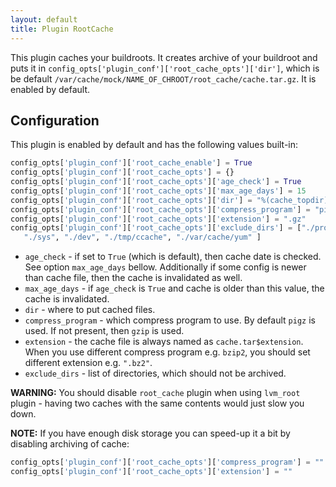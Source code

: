 ```yaml
---
layout: default
title: Plugin RootCache
---
```


This plugin caches your buildroots. It creates archive of your buildroot and puts it in `config_opts['plugin_conf']['root_cache_opts']['dir']`, which is be default `/var/cache/mock/NAME_OF_CHROOT/root_cache/cache.tar.gz`. It is enabled by default.


## Configuration

This plugin is enabled by default and has the following values built-in:
```python
config_opts['plugin_conf']['root_cache_enable'] = True
config_opts['plugin_conf']['root_cache_opts'] = {}
config_opts['plugin_conf']['root_cache_opts']['age_check'] = True
config_opts['plugin_conf']['root_cache_opts']['max_age_days'] = 15
config_opts['plugin_conf']['root_cache_opts']['dir'] = "%(cache_topdir)s/%(root)s/root_cache/"
config_opts['plugin_conf']['root_cache_opts']['compress_program'] = "pigz"
config_opts['plugin_conf']['root_cache_opts']['extension'] = ".gz"
config_opts['plugin_conf']['root_cache_opts']['exclude_dirs'] = ["./proc", \
   "./sys", "./dev", "./tmp/ccache", "./var/cache/yum" ]
```

* `age_check` - if set to `True` (which is default), then cache date is checked. See option `max_age_days` bellow. Additionally if some config is newer than cache file, then the cache is invalidated as well.
* `max_age_days` - if `age_check` is `True` and cache is older than this value, the cache is invalidated.
* `dir` - where to put cached files.
* `compress_program` - which compress program to use. By default `pigz` is used. If not present, then `gzip` is used.
* `extension` - the cache file is always named as `cache.tar$extension`. When you use different compress program e.g. `bzip2`, you should set different extension e.g. `".bz2"`.
* `exclude_dirs` - list of directories, which should not be archived.

**WARNING:** You should disable `root_cache` plugin when using `lvm_root` plugin - having two caches with the same contents would just slow you down.

**NOTE:** If you have enough disk storage you can speed-up it a bit by disabling archiving of cache:
```python
config_opts['plugin_conf']['root_cache_opts']['compress_program'] = ""
config_opts['plugin_conf']['root_cache_opts']['extension'] = ""
```
